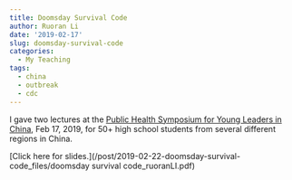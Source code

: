 ```yaml
---
title: Doomsday Survival Code
author: Ruoran Li
date: '2019-02-17'
slug: doomsday-survival-code
categories:
  - My Teaching
tags:
  - china
  - outbreak
  - cdc
---
```


I gave two lectures at the [Public Health Symposium for Young Leaders in China](https://www.hsph.harvard.edu/public-health-symposium-for-young-leaders-in-china/), Feb 17, 2019, for 50+ high school students from several different regions in China.

[Click here for slides.](/post/2019-02-22-doomsday-survival-code_files/doomsday survival code_ruoranLI.pdf)